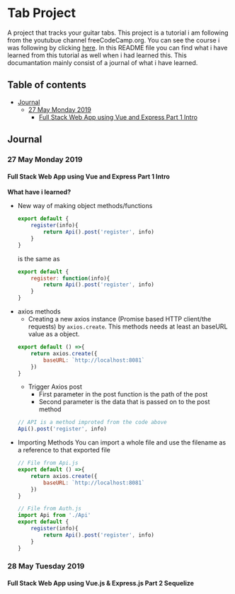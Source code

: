 # Tab Project
A project that tracks your guitar tabs. This project is a tutorial i am following from the youtubue channel freeCodeCamp.org. You can see the course i was following by clicking [here](https://www.youtube.com/watch?v=Fa4cRMaTDUI&t=183s). In this README file you can find what i have learned from this tutorial as well when i had learned this. This documantation mainly consist of a journal of what i have learned.

## Table of contents
*   [Journal](#journal)
    *   [27 May Monday 2019](#27-may-monday-2019)
        *   [Full Stack Web App using Vue and Express Part 1 Intro](#full-stack-web-app-using-vue-and-express-part-1-intro)
## Journal
### 27 May Monday 2019
#### Full Stack Web App using Vue and Express Part 1 Intro
**What have i learned?**
*   New way of making object methods/functions
    ```js
    export default {
        register(info){
            return Api().post('register', info)
        }
    }
    ```
    is the same as
    ```js
    export default {
        register: function(info){
            return Api().post('register', info)
        }
    }
    ```
*   axios methods
    *   Creating a new axios instance (Promise based HTTP client/the requests) by `axios.create`. This methods needs at least an baseURL value as a object.
    ```js
    export default () =>{
        return axios.create({
            baseURL: `http://localhost:8081`
        })
    }
    ```
    *   Trigger Axios post
        *   First parameter in the post function is the path of the post
        *   Second parameter is the data that is passed on to the post method 
    ```js
    // API is a method improted from the code above
    Api().post('register', info)
    ```
*   Importing Methods
    You can import a whole file and use the filename as a reference to that exported file 
    ```js
    // File from Api.js
    export default () =>{
        return axios.create({
            baseURL: `http://localhost:8081`
        })
    }
    ```
    ```js
    // File from Auth.js
    import Api from './Api'
    export default {
        register(info){
            return Api().post('register', info)
        }
    }
    ```
### 28 May Tuesday 2019
#### Full Stack Web App using Vue.js & Express.js Part 2 Sequelize